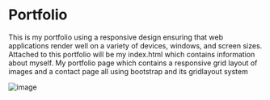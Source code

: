 # Portfolio
This is my portfolio using a responsive design ensuring that web applications render well on a variety of devices, windows, and screen sizes. Attached to this portfolio
will be  my index.html which contains information about myself. My portfolio page which contains a responsive grid layout of images and a contact page all using bootstrap and 
its gridlayout system

![image](https://user-images.githubusercontent.com/68858765/93268367-0bd88a00-f77b-11ea-8cbb-a27379f38825.png)
